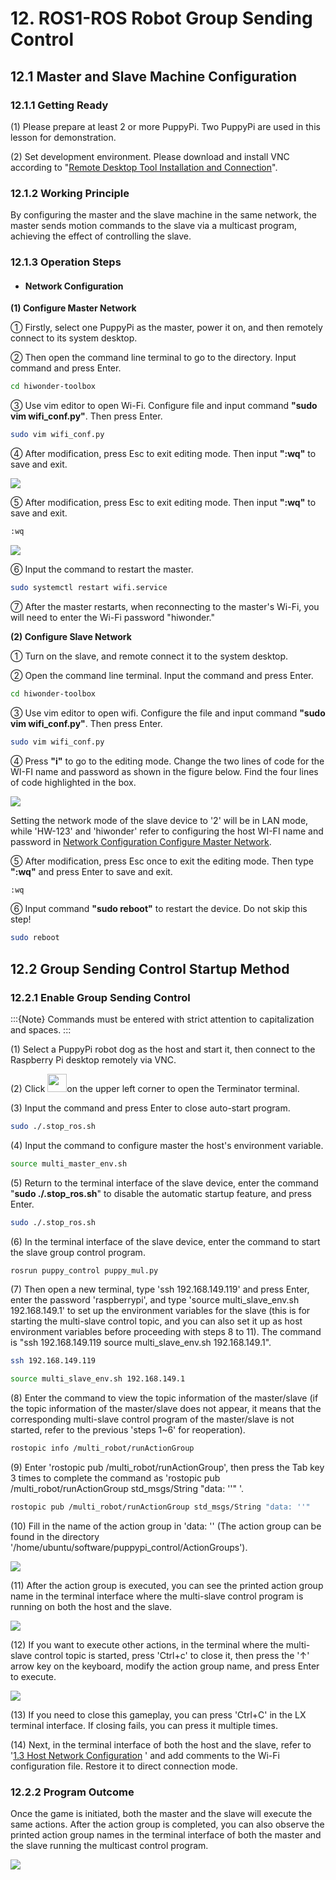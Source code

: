 # 12. ROS1-ROS Robot Group Sending Control

## 12.1 Master and Slave Machine Configuration

### 12.1.1 Getting Ready

(1)  Please prepare at least 2 or more PuppyPi. Two PuppyPi are used in this lesson for demonstration.

(2) Set development environment. Please download and install VNC according to "[Remote Desktop Tool Installation and Connection](https://docs.hiwonder.com/projects/PuppyPi/en/latest/docs/8_remote_tool.html#)". 

### 12.1.2 Working Principle

By configuring the master and the slave machine in the same network, the master sends motion commands to the slave via a multicast program, achieving the effect of controlling the slave.

### 12.1.3 Operation Steps

<p id="anchor_1_3_1"></p>

- #### Network Configuration

**(1) Configure Master Network**

① Firstly, select one PuppyPi as the master, power it on, and then remotely connect to its system desktop.

② Then open the command line terminal to go to the directory. Input command  and press Enter.

```bash
cd hiwonder-toolbox
```

③ Use vim editor to open Wi-Fi. Configure file and input command **"sudo vim wifi_conf.py"**. Then press Enter.
```bash
sudo vim wifi_conf.py
```

④ After modification, press Esc to exit editing mode. Then input **":wq"** to save and exit.

<img src="../_static/media/chapter_18/section_1//image5.png"  />

⑤ After modification, press Esc to exit editing mode. Then input **":wq"** to save and exit.

```bash
:wq
```

<img src="../_static/media/chapter_18/section_1//image6.png"  />

⑥ Input the command to restart the master.

```bash
sudo systemctl restart wifi.service
```

⑦ After the master restarts, when reconnecting to the master's Wi-Fi, you will need to enter the Wi-Fi password "hiwonder."

**(2) Configure Slave Network**

① Turn on the slave, and remote connect it to the system desktop.

② Open the command line terminal. Input the command and press Enter.

```bash
cd hiwonder-toolbox
```

③ Use vim editor to open wifi. Configure the file and input command **"sudo vim wifi_conf.py"**. Then press Enter.

```bash
sudo vim wifi_conf.py
```

④ Press **"i"** to go to the editing mode. Change the two lines of code for the WI-FI name and password as shown in the figure below. Find the four lines of code highlighted in the box.

<img src="../_static/media/chapter_18/section_1//image8.png"  />

Setting the network mode of the slave device to '2' will be in LAN mode, while 'HW-123' and 'hiwonder' refer to configuring the host WI-FI name and password in  [Network Configuration Configure Master Network]().

⑤ After modification, press Esc once to exit the editing mode. Then type **":wq"** and press Enter to save and exit.

```bash
:wq
```

⑥ Input command **"sudo reboot"** to restart the device. Do not skip this step!

```bash
sudo reboot
```

## 12.2 Group Sending Control Startup Method

### 12.2.1 Enable Group Sending Control

:::{Note}
Commands must be entered with strict attention to capitalization and 
spaces.
:::

(1) Select a PuppyPi robot dog as the host and start it, then connect to the Raspberry Pi desktop remotely via VNC.

(2) Click <img src="../_static/media/chapter_18/section_2//image3.png" style="width:0.32292in;height:0.30208in" />on the upper left corner to open the Terminator terminal.

(3) Input the command and press Enter to close auto-start program.

```bash
sudo ./.stop_ros.sh
```

(4) Input the  command  to configure master the host's environment variable.

```bash
source multi_master_env.sh
```

(5) Return to the terminal interface of the slave device, enter the command "**sudo ./.stop_ros.sh**" to disable the automatic startup feature, and press Enter.

```bash
sudo ./.stop_ros.sh
```

(6) In the terminal interface of the slave device, enter the command  to start the slave group control program.

```bash
rosrun puppy_control puppy_mul.py
```

(7) Then open a new terminal, type 'ssh 192.168.149.119' and press Enter, enter the password 'raspberrypi', and type 'source multi_slave_env.sh 192.168.149.1' to set up the environment variables for the slave (this is for starting the multi-slave control topic, and you can also set it up as host environment variables before proceeding with steps 8 to 11). The command is "ssh 192.168.149.119 source multi_slave_env.sh 192.168.149.1".

```bash
ssh 192.168.149.119
```

```bash
source multi_slave_env.sh 192.168.149.1
```

(8) Enter the command  to view the topic information of the master/slave (if the topic information of the master/slave does not appear, it means that the corresponding multi-slave control program of the master/slave is not started, refer to the previous 'steps 1~6' for reoperation).

```bash
rostopic info /multi_robot/runActionGroup
```

(9) Enter 'rostopic pub /multi_robot/runActionGroup', then press the Tab key 3 times to complete the command as 'rostopic pub /multi_robot/runActionGroup std_msgs/String "data: ''" '.

```bash
rostopic pub /multi_robot/runActionGroup std_msgs/String "data: ''"
```

(10) Fill in the name of the action group in 'data: '' (The action group can be found in the directory '/home/ubuntu/software/puppypi_control/ActionGroups').

<img src="../_static/media/chapter_18/section_2//image13.png"  />

(11) After the action group is executed, you can see the printed action group name in the terminal interface where the multi-slave control program is running on both the host and the slave.

<img class="common_img" src="../_static/media/chapter_18/section_2//image14.jpeg"  />

(12) If you want to execute other actions, in the terminal where the multi-slave control topic is started, press 'Ctrl+c' to close it, then press the '↑' arrow key on the keyboard, modify the action group name, and press Enter to execute.

<img src="../_static/media/chapter_18/section_2//image15.png"  />

(13)  If you need to close this gameplay, you can press 'Ctrl+C' in the LX terminal interface. If closing fails, you can press it multiple times.

(14) Next, in the terminal interface of both the host and the slave, refer to '[1.3 Host Network Configuration](#anchor_1_3_1) ' and add comments to the Wi-Fi configuration file. Restore it to direct connection mode.

### 12.2.2 Program Outcome

Once the game is initiated, both the master and the slave will execute the same actions. After the action group is completed, you can also observe the printed action group names in the terminal interface of both the master and the slave running the multicast control program.

<img class="common_img" src="../_static/media/chapter_18/section_2//image16.jpeg"  />
